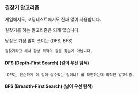 ﻿### 길찾기 알고리즘

게임에서도, 코딩테스트에서도 진짜 많이 사용합니다.

길찾기를 하는 알고리즘은 되게 많습니다.

당장은 가장 많이 쓰이는 (DFS, BFS)

```
길찾기라고 해서 항상 최적의 길을 찾는게 아닙니다.
```

#### DFS (Depth-First Search) (깊이 우선 탐색)
```
 DFS는 단순하게 이 길이 갈수있는 길이냐? 를 확인하는데 최적인 알고리즘.
```



#### BFS (Breadth-First Search) (넓이 우선 탐색)